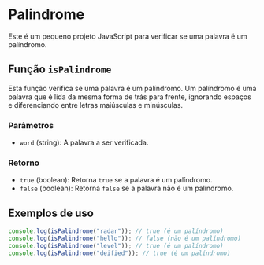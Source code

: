 # Palindrome 

Este é um pequeno projeto JavaScript para verificar se uma palavra é um palíndromo.

## Função `isPalindrome`

Esta função verifica se uma palavra é um palíndromo. Um palíndromo é uma palavra que é lida da mesma forma de trás para frente, ignorando espaços e diferenciando entre letras maiúsculas e minúsculas.

### Parâmetros

- `word` (string): A palavra a ser verificada.

### Retorno

- `true` (boolean): Retorna `true` se a palavra é um palíndromo.
- `false` (boolean): Retorna `false` se a palavra não é um palíndromo.

## Exemplos de uso

```javascript
console.log(isPalindrome("radar")); // true (é um palíndromo)
console.log(isPalindrome("hello")); // false (não é um palíndromo)
console.log(isPalindrome("level")); // true (é um palíndromo)
console.log(isPalindrome("deified")); // true (é um palíndromo)
